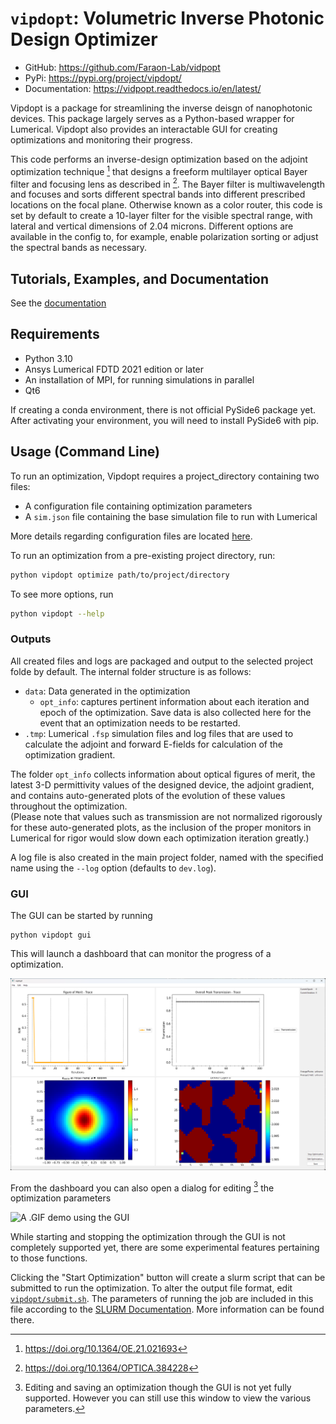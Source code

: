 # `vipdopt`: Volumetric Inverse Photonic Design Optimizer

* GitHub: https://github.com/Faraon-Lab/vidpopt
* PyPi: https://pypi.org/project/vipdopt/
* Documentation: https://vidpopt.readthedocs.io/en/latest/

Vipdopt is a package for streamlining the inverse deisgn of nanophotonic devices. This package largely serves as a Python-based wrapper for Lumerical. Vipdopt also provides an interactable GUI for creating optimizations and monitoring their progress.

This code performs an inverse-design optimization based on the adjoint optimization technique [^2] that designs a freeform multilayer optical Bayer filter and focusing lens as described in [^1]. The Bayer filter is multiwavelength and focuses and sorts different spectral bands into different prescribed locations on the focal plane. Otherwise known as a color router, this code is set by default to create a 10-layer filter for the visible spectral range, with lateral and vertical dimensions of 2.04 microns. Different options are available in the config to, for example, enable polarization sorting or adjust the spectral bands as necessary.

[^1]: https://doi.org/10.1364/OPTICA.384228
[^2]: https://doi.org/10.1364/OE.21.021693


## Tutorials, Examples, and Documentation

See the [documentation](http://vidpopt.readthedocs.io/)

## Requirements

- Python 3.10
- Ansys Lumerical FDTD 2021 edition or later
- An installation of MPI, for running simulations in parallel
- Qt6

If creating a conda environment, there is not official PySide6 package yet. After activating your environment, you will need to install PySide6 with pip.

## Usage (Command Line)

To run an optimization, Vipdopt requires a project_directory containing two files:
- A configuration file containing optimization parameters
- A `sim.json` file containing the base simulation file to run with Lumerical

More details regarding configuration files are located [here](vipdopt/configuration/README.md).

To run an optimization from a pre-existing project directory, run:
```sh
python vipdopt optimize path/to/project/directory
```

To see more options, run
```sh
python vipdopt --help
```

### Outputs
All created files and logs are packaged and output to the selected project folde by default. The internal folder structure is as follows:

- `data`:  Data generated in the optimization
    - `opt_info`: captures pertinent information about each iteration and epoch of the optimization. Save data is also collected here for the event that an optimization needs to be restarted.
- `.tmp`: Lumerical `.fsp` simulation files and log files that are used to calculate the adjoint and forward E-fields for calculation of the optimization gradient.

The folder `opt_info` collects information about optical figures of merit, the latest 3-D permittivity values of the designed device, the adjoint gradient, and contains auto-generated plots of the evolution of these values throughout the optimization.  
(Please note that values such as transmission are not normalized rigorously for these auto-generated plots, as the inclusion of the proper monitors in Lumerical for rigor would slow down each optimization iteration greatly.)

A log file is also created in the main project folder, named with the specified name using the `--log` option (defaults to `dev.log`). 

### GUI

The GUI can be started by running
```
python vipdopt gui
```

This will launch a dashboard that can monitor the progress of a optimization.

![A Screenshot of an example optimization loaded in the GUI](/docs/dashboard.png)

From the dashboard you can also open a dialog for editing [^3] the optimization parameters

[^3]: Editing and saving an optimization though the GUI is not yet fully supported. However you can still use this window to view the various parameters.

![A .GIF demo using the GUI](/docs/gui_demo.gif)

While starting and stopping the optimization through the GUI is not completely supported yet, there are some experimental features pertaining to those functions.

Clicking the "Start Optimization" button will create a slurm script that can be submitted to run the optimization. To alter the output file format, edit [`vipdopt/submit.sh`](/vipdopt/submit.sh). The parameters of running the job are included in this file according to the [SLURM Documentation](https://slurm.schedmd.com/sbatch.html). More information can be found there.
